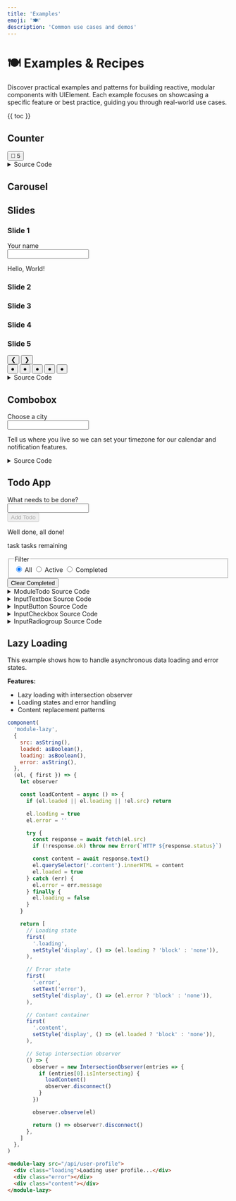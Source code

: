```yaml
---
title: 'Examples'
emoji: '🍽️'
description: 'Common use cases and demos'
---
```


<section-hero>

# 🍽️ Examples & Recipes

<div>
  <p class="lead">Discover practical examples and patterns for building reactive, modular components with UIElement. Each example focuses on showcasing a specific feature or best practice, guiding you through real-world use cases.</p>
  {{ toc }}
</div>
</section-hero>

<section>

## Counter

<module-demo>
  <div class="preview">
    <basic-counter>
     	<button type="button">💐 <span>5</span></button>
    </basic-counter>
  </div>
  <details>
		<summary>Source Code</summary>
		<module-lazy src="./examples/basic-counter.html">
			<card-callout>
				<p class="loading" role="status">Loading...</p>
				<p class="error" role="alert" aria-live="polite"></p>
			</card-callout>
		</module-lazy>
	</details>
</module-demo>

</section>

<section>

## Carousel

<module-demo>
	<div class="preview">
		<module-carousel>
			<h2 class="visually-hidden">Slides</h2>
			<div class="slides">
				<div id="slide1" role="tabpanel" aria-current="true" style="background: var(--color-blue-20);">
					<h3>Slide 1</h3>
					<hello-world>
						<label>Your name<br>
							<input type="text">
						</label>
						<p>Hello, <span>World</span>!</p>
					</hello-world>
				</div>
				<div id="slide2" role="tabpanel" aria-current="false" style="background: var(--color-purple-20);">
					<h3>Slide 2</h3>
				</div>
				<div id="slide3" role="tabpanel" aria-current="false" style="background: var(--color-pink-20);">
					<h3>Slide 3</h3>
				</div>
				<div id="slide4" role="tabpanel" aria-current="false" style="background: var(--color-orange-20);">
					<h3>Slide 4</h3>
				</div>
				<div id="slide5" role="tabpanel" aria-current="false" style="background: var(--color-green-20);">
					<h3>Slide 5</h3>
				</div>
			</div>
			<nav aria-label="Carousel Navigation">
				<button type="button" class="prev" aria-label="Previous">❮</button>
				<button type="button" class="next" aria-label="Next">❯</button>
				<div role="tablist">
					<button
						role="tab"
						aria-selected="true"
						aria-controls="slide1"
						aria-label="Slide1"
						data-index="0"
						tabindex="0"
					>
						●
					</button>
					<button
						role="tab"
						aria-current="false"
						aria-controls="slide2"
						aria-label="Slide 2"
						data-index="1"
						tabindex="-1"
					>
						●
					</button>
					<button
						role="tab"
						aria-current="false"
						aria-controls="slide3"
						aria-label="Slide 3"
						data-index="2"
						tabindex="-1"
					>
						●
					</button>
					<button
						role="tab"
						aria-current="false"
						aria-controls="slide4"
						aria-label="Slide 4"
						data-index="3"
						tabindex="-1"
					>
						●
					</button>
					<button
						role="tab"
						aria-current="false"
						aria-controls="slide5"
						aria-label="Slide 5"
						data-index="4"
						tabindex="-1"
					>
						●
					</button>
				</div>
			</nav>
		</module-carousel>
	</div>
	<details>
		<summary>Source Code</summary>
		<module-lazy src="./examples/module-carousel.html">
			<card-callout>
				<p class="loading" role="status">Loading...</p>
				<p class="error" role="alert" aria-live="polite"></p>
			</card-callout>
		</module-lazy>
	</details>
</module-demo>

</section>

<section>

## Combobox

<module-demo>
	<div class="preview">
		<form-combobox value="">
			<label for="city-input">Choose a city</label>
			<div class="input">
				<input
					id="city-input"
					type="text"
					role="combobox"
					aria-expanded="false"
					aria-controls="city-popup"
					aria-autocomplete="list"
					autocomplete="off"
					required
				/>
				<ol id="city-popup" role="listbox" hidden>
					<li role="option" tabindex="-1">Amsterdam</li>
					<li role="option" tabindex="-1">Berlin</li>
					<li role="option" tabindex="-1">Copenhagen</li>
					<li role="option" tabindex="-1">Dublin</li>
					<li role="option" tabindex="-1">Edinburgh</li>
					<li role="option" tabindex="-1">Frankfurt</li>
					<li role="option" tabindex="-1">Geneva</li>
					<li role="option" tabindex="-1">Helsinki</li>
					<li role="option" tabindex="-1">Istanbul</li>
					<li role="option" tabindex="-1">Jakarta</li>
					<li role="option" tabindex="-1">Kairo</li>
					<li role="option" tabindex="-1">London</li>
					<li role="option" tabindex="-1">Madrid</li>
					<li role="option" tabindex="-1">New York</li>
					<li role="option" tabindex="-1">Oslo</li>
					<li role="option" tabindex="-1">Paris</li>
					<li role="option" tabindex="-1">Qingdao</li>
					<li role="option" tabindex="-1">Rome</li>
					<li role="option" tabindex="-1">Stockholm</li>
					<li role="option" tabindex="-1">Tokyo</li>
					<li role="option" tabindex="-1">Ulan Bator</li>
					<li role="option" tabindex="-1">Vienna</li>
					<li role="option" tabindex="-1">Warsaw</li>
					<li role="option" tabindex="-1">Xi'an</li>
					<li role="option" tabindex="-1">Yokohama</li>
					<li role="option" tabindex="-1">Zurich</li>
				</ol>
				<button type="button" class="clear" aria-label="Clear input" hidden>
					✕
				</button>
			</div>
			<p class="error" aria-live="assertive" id="city-error"></p>
			<p class="description" aria-live="polite" id="city-description">Tell us where you live so we can set your timezone for our calendar and notification features.</p>
		</form-combobox>
	</div>
	<details>
		<summary>Source Code</summary>
		<module-lazy src="./examples/form-combobox.html">
			<card-callout>
				<p class="loading" role="status">Loading...</p>
				<p class="error" role="alert" aria-live="polite"></p>
			</card-callout>
		</module-lazy>
	</details>
</module-demo>

</section>

<section>

## Todo App

<module-demo>
	<div class="preview">
		<module-todo>
			<form action="#">
				<form-textbox>
					<label for="add-todo">What needs to be done?</label>
					<div class="input">
						<input id="add-todo" type="text" value="" />
					</div>
				</form-textbox>
				<basic-button class="submit">
					<button type="submit" class="constructive" disabled>
						<span class="label">Add Todo</span>
					</button>
				</basic-button>
			</form>
			<ol filter="all"></ol>
			<template>
				<li>
					<form-checkbox class="todo">
						<label>
							<input type="checkbox" class="visually-hidden" />
							<span class="label"><slot></slot></span>
						</label>
					</form-checkbox>
					<basic-button class="delete">
						<button type="button" class="tertiary destructive small" aria-label="Delete">
              <span class="label">✕</span>
            </button>
					</basic-button>
				</li>
			</template>
			<footer>
  			<basic-pluralize>
  				<p class="none">Well done, all done!</p>
  				<p class="some">
  					<span class="count"></span>
  					<span class="singular">task</span>
  					<span class="plural">tasks</span>
  					remaining
  				</p>
  			</basic-pluralize>
				<form-radiogroup value="all" class="split-button">
					<fieldset>
						<legend class="visually-hidden">Filter</legend>
						<label class="selected">
							<input
								type="radio"
								class="visually-hidden"
								name="filter"
								value="all"
								checked
							/>
							<span>All</span>
						</label>
						<label>
							<input
								type="radio"
								class="visually-hidden"
								name="filter"
								value="active"
							/>
							<span>Active</span>
						</label>
						<label>
							<input
								type="radio"
								class="visually-hidden"
								name="filter"
								value="completed"
							/>
							<span>Completed</span>
						</label>
					</fieldset>
				</form-radiogroup>
				<basic-button class="clear-completed">
					<button type="button" class="tertiary destructive">
						<span class="label">Clear Completed</span>
						<span class="badge"></span>
					</button>
				</basic-button>
			</footer>
		</module-todo>
	</div>
	<details>
		<summary>ModuleTodo Source Code</summary>
		<module-lazy src="./examples/module-todo.html">
			<card-callout>
				<p class="loading" role="status">Loading...</p>
				<p class="error" role="alert" aria-live="polite"></p>
			</card-callout>
		</module-lazy>
	</details>
	<details>
		<summary>InputTextbox Source Code</summary>
		<module-lazy src="./examples/form-textbox.html">
			<card-callout>
				<p class="loading" role="status">Loading...</p>
				<p class="error" role="alert" aria-live="polite"></p>
			</card-callout>
		</module-lazy>
	</details>
	<details>
		<summary>InputButton Source Code</summary>
		<module-lazy src="./examples/basic-button.html">
			<card-callout>
				<p class="loading" role="status">Loading...</p>
				<p class="error" role="alert" aria-live="polite"></p>
			</card-callout>
		</module-lazy>
	</details>
	<details>
		<summary>InputCheckbox Source Code</summary>
		<module-lazy src="./examples/form-checkbox.html">
			<card-callout>
				<p class="loading" role="status">Loading...</p>
				<p class="error" role="alert" aria-live="polite"></p>
			</card-callout>
		</module-lazy>
	</details>
	<details>
		<summary>InputRadiogroup Source Code</summary>
		<module-lazy src="./examples/form-radiogroup.html">
			<card-callout>
				<p class="loading" role="status">Loading...</p>
				<p class="error" role="alert" aria-live="polite"></p>
			</card-callout>
		</module-lazy>
	</details>
</module-demo>

</section>

<section>

## Lazy Loading

This example shows how to handle asynchronous data loading and error states.

**Features:**

- Lazy loading with intersection observer
- Loading states and error handling
- Content replacement patterns

```js
component(
  'module-lazy',
  {
    src: asString(),
    loaded: asBoolean(),
    loading: asBoolean(),
    error: asString(),
  },
  (el, { first }) => {
    let observer

    const loadContent = async () => {
      if (el.loaded || el.loading || !el.src) return

      el.loading = true
      el.error = ''

      try {
        const response = await fetch(el.src)
        if (!response.ok) throw new Error(`HTTP ${response.status}`)

        const content = await response.text()
        el.querySelector('.content').innerHTML = content
        el.loaded = true
      } catch (err) {
        el.error = err.message
      } finally {
        el.loading = false
      }
    }

    return [
      // Loading state
      first(
        '.loading',
        setStyle('display', () => (el.loading ? 'block' : 'none')),
      ),

      // Error state
      first(
        '.error',
        setText('error'),
        setStyle('display', () => (el.error ? 'block' : 'none')),
      ),

      // Content container
      first(
        '.content',
        setStyle('display', () => (el.loaded ? 'block' : 'none')),
      ),

      // Setup intersection observer
      () => {
        observer = new IntersectionObserver(entries => {
          if (entries[0].isIntersecting) {
            loadContent()
            observer.disconnect()
          }
        })

        observer.observe(el)

        return () => observer?.disconnect()
      },
    ]
  },
)
```

```html
<module-lazy src="/api/user-profile">
  <div class="loading">Loading user profile...</div>
  <div class="error"></div>
  <div class="content"></div>
</module-lazy>
```

</section>
